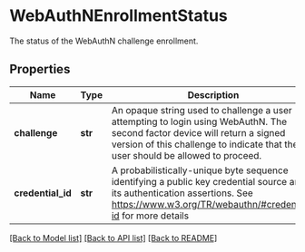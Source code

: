 # WebAuthNEnrollmentStatus

The status of the WebAuthN challenge enrollment.
## Properties
Name | Type | Description | Notes
------------ | ------------- | ------------- | -------------
**challenge** | **str** | An opaque string used to challenge a user attempting to login using WebAuthN. The second factor device will return a signed version of this challenge to indicate that the user should be allowed to proceed.  | [optional] 
**credential_id** | **str** | A probabilistically-unique byte sequence identifying a public key credential source and its authentication assertions.  See https://www.w3.org/TR/webauthn/#credential-id for more details  | [optional] 

[[Back to Model list]](../README.md#documentation-for-models) [[Back to API list]](../README.md#documentation-for-api-endpoints) [[Back to README]](../README.md)


